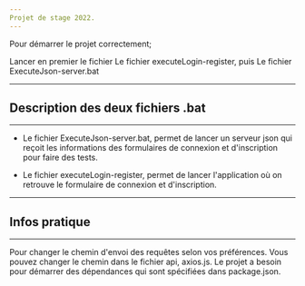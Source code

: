 ```yaml
---
Projet de stage 2022.
---
```


Pour démarrer le projet correctement;

Lancer en premier le fichier Le fichier executeLogin-register, puis Le fichier ExecuteJson-server.bat

---

## Description des deux fichiers .bat

---

- Le fichier ExecuteJson-server.bat, permet de lancer un serveur json qui reçoit les informations des formulaires de connexion et d'inscription pour faire des tests.

- Le fichier executeLogin-register, permet de lancer l'application où on retrouve le formulaire de connexion et d'inscription.

---

## Infos pratique

---

Pour changer le chemin d'envoi des requêtes selon vos préférences. Vous pouvez changer le chemin dans le fichier api, axios.js.
Le projet a besoin pour démarrer des dépendances qui sont spécifiées dans package.json.
